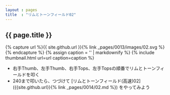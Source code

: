 ```yaml
---
layout : pages
title  : "リムとトーンフィールド02"
---
```


## {{ page.title }}

{% capture url %}{{ site.github.url }}{% link _pages/0013/images/02.svg %}{% endcapture %}
{% assign caption = '' | markdownify %}
{% include thumbnail.html url=url caption=caption %}

* 右手Thumb、左手Thumb、右手Tops、左手Topsの順番でリムとトーンフィールドを叩く
* 240まで叩いたら、つづけて [リムとトーンフィールド(高速)02]({{site.github.url}}{% link _pages/0014/02.md %}) をやってみよう
